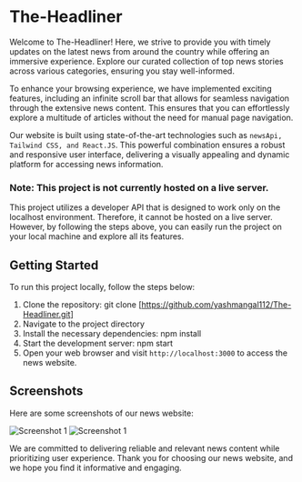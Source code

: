 # The-Headliner

Welcome to The-Headliner! Here, we strive to provide you with timely updates on the latest news from around the country while offering an immersive experience. Explore our curated collection of top news stories across various categories, ensuring you stay well-informed.

To enhance your browsing experience, we have implemented exciting features, including an infinite scroll bar that allows for seamless navigation through the extensive news content. This ensures that you can effortlessly explore a multitude of articles without the need for manual page navigation.

Our website is built using state-of-the-art technologies such as `newsApi, Tailwind CSS, and React.JS`. This powerful combination ensures a robust and responsive user interface, delivering a visually appealing and dynamic platform for accessing news information.


### Note: This project is not currently hosted on a live server.

This project utilizes a developer API that is designed to work only on the localhost environment. Therefore, it cannot be hosted on a live server. However, by following the steps above, you can easily run the project on your local machine and explore all its features.

## Getting Started

To run this project locally, follow the steps below:

1. Clone the repository: git clone [https://github.com/yashmangal112/The-Headliner.git]
2. Navigate to the project directory
3. Install the necessary dependencies: npm install 
4. Start the development server: npm start
5. Open your web browser and visit `http://localhost:3000` to access the news website.


## Screenshots

Here are some screenshots of our news website:

![Screenshot 1]([src/components/ss1.png](https://github.com/yashmangal112/The-Headliner/assets/104120843/94f62e9b-2cfb-4d18-9c91-9857944c5af0))
![Screenshot 1]([src/components/ss2.png](https://github.com/yashmangal112/The-Headliner/assets/104120843/74f88d7a-4ab0-4a47-8ebd-cfd816dd786b))

We are committed to delivering reliable and relevant news content while prioritizing user experience. Thank you for choosing our news website, and we hope you find it informative and engaging.

